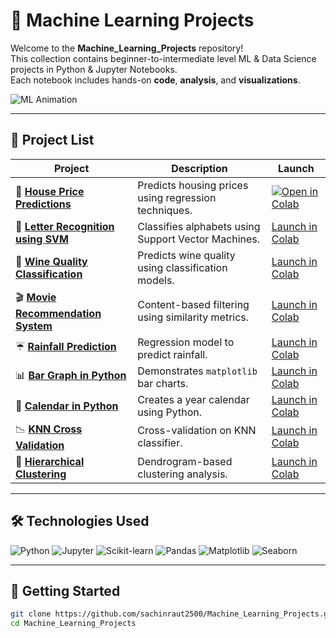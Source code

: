 # 🤖 Machine Learning Projects

Welcome to the **Machine_Learning_Projects** repository!  
This collection contains beginner-to-intermediate level ML & Data Science projects in Python & Jupyter Notebooks.  
Each notebook includes hands-on **code**, **analysis**, and **visualizations**.

![ML Animation](https://media.giphy.com/media/26tn33aiTi1jkl6H6/giphy.gif)

---

## 📁 Project List

| Project | Description | Launch |
|--------|-------------|--------|
| 🔢 **[House Price Predictions](House_Price_Predictions.ipynb)** | Predicts housing prices using regression techniques. | [![Open in Colab](https://colab.research.google.com/assets/colab-badge.svg)](https://github.com/sachinraut2500/Machine_Learning_Projects/blob/main/House_Price_Predictions.ipynb) |
| 🔡 **[Letter Recognition using SVM](Letter_Recognition_using_SVM.ipynb)** | Classifies alphabets using Support Vector Machines. | [Launch in Colab](https://github.com/sachinraut2500/Machine_Learning_Projects/blob/main/Letter_Recognition_using_SVM.ipynb) |
| 🍷 **[Wine Quality Classification](Wine_Quality_Classification.ipynb)** | Predicts wine quality using classification models. | [Launch in Colab](https://github.com/sachinraut2500/Machine_Learning_Projects/blob/main/Wine_Quality_Classification.ipynb) |
| 🎬 **[Movie Recommendation System](Movie_Recommendation_System.ipynb)** | Content-based filtering using similarity metrics. | [Launch in Colab](https://github.com/sachinraut2500/Machine_Learning_Projects/blob/main/Movie_Recommendation_System.ipynb) |
| ☔ **[Rainfall Prediction](Rainfall_prediction.ipynb)** | Regression model to predict rainfall. | [Launch in Colab](https://github.com/sachinraut2500/Machine_Learning_Projects/blob/main/Rainfall_prediction.ipynb) |
| 📊 **[Bar Graph in Python](Bar_Graph_in_Python.ipynb)** | Demonstrates `matplotlib` bar charts. | [Launch in Colab](https://github.com/sachinraut2500/Machine_Learning_Projects/blob/main/Bar_Graph_in_Python.ipynb) |
| 📅 **[Calendar in Python](Calender_in_Python%20(1).ipynb)** | Creates a year calendar using Python. | [Launch in Colab](https://github.com/sachinraut2500/Machine_Learning_Projects/blob/main/Calender_in_Python%20(1).ipynb) |
| 📉 **[KNN Cross Validation](KNN_Cross_Validation.ipynb)** | Cross-validation on KNN classifier. | [Launch in Colab](https://github.com/sachinraut2500/Machine_Learning_Projects/blob/main/KNN_Cross_Validation.ipynb) |
| 🧬 **[Hierarchical Clustering](hierarchial_clustering.ipynb)** | Dendrogram-based clustering analysis. | [Launch in Colab](https://github.com/sachinraut2500/Machine_Learning_Projects/blob/main/hierarchial_clustering.ipynb) |

---

## 🛠 Technologies Used

![Python](https://img.shields.io/badge/Python-3670A0?style=for-the-badge&logo=python&logoColor=ffdd54)
![Jupyter](https://img.shields.io/badge/Jupyter-F37626.svg?style=for-the-badge&logo=Jupyter&logoColor=white)
![Scikit-learn](https://img.shields.io/badge/scikit--learn-F7931E?style=for-the-badge&logo=scikit-learn&logoColor=white)
![Pandas](https://img.shields.io/badge/pandas-150458?style=for-the-badge&logo=pandas)
![Matplotlib](https://img.shields.io/badge/Matplotlib-20232A?style=for-the-badge&logo=matplotlib&logoColor=white)
![Seaborn](https://img.shields.io/badge/Seaborn-Blue?style=for-the-badge)

---

## 🚀 Getting Started

```bash
git clone https://github.com/sachinraut2500/Machine_Learning_Projects.git
cd Machine_Learning_Projects
